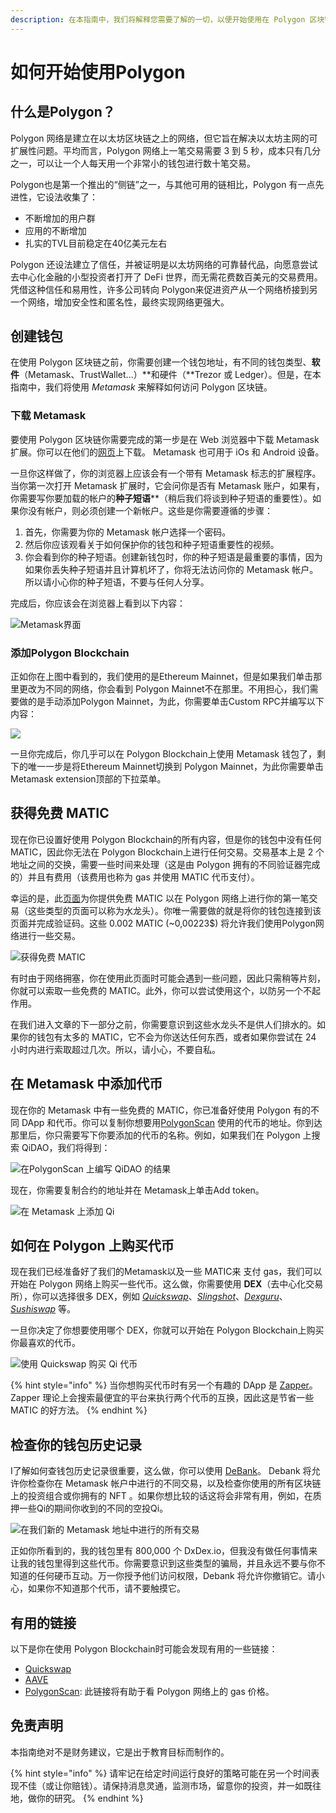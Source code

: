 ```yaml
---
description: 在本指南中，我们将解释您需要了解的一切，以便开始使用在 Polygon 区块链上的不同的DApp。
---
```


# 如何开始使用Polygon

## **什么是Polygon？**

Polygon 网络是建立在以太坊区块链之上的网络，但它旨在解决以太坊主网的可扩展性问题。平均而言，Polygon 网络上一笔交易需要 3 到 5 秒，成本只有几分之一，可以让一个人每天用一个非常小的钱包进行数十笔交易。

Polygon也是第一个推出的“侧链”之一，与其他可用的链相比，Polygon 有一点先进性，它设法收集了：

* 不断增加的用户群
* 应用的不断增加
* 扎实的TVL目前稳定在40亿美元左右

Polygon 还设法建立了信任，并被证明是以太坊网络的可靠替代品，向愿意尝试去中心化金融的小型投资者打开了 DeFi 世界，而无需花费数百美元的交易费用。凭借这种信任和易用性，许多公司转向 Polygon来促进资产从一个网络桥接到另一个网络，增加安全性和匿名性，最终实现网络更强大。

## **创建钱包**

在使用 Polygon 区块链之前，你需要创建一个钱包地址，有不同的钱包类型、**软件**（Metamask、TrustWallet...）**和硬件（**Trezor 或 Ledger）。但是，在本指南中，我们将使用 _Metamask_ 来解释如何访问 Polygon 区块链。

### 下载 Metamask

要使用 Polygon 区块链你需要完成的第一步是在 Web 浏览器中下载 Metamask 扩展。你可以在他们的[网页](https://metamask.io/index.html)上下载。 Metamask 也可用于 iOs 和 Android 设备。

一旦你这样做了，你的浏览器上应该会有一个带有 Metamask 标志的扩展程序。当你第一次打开 Metamask 扩展时，它会问你是否有 Metamask 账户，如果有，你需要写你要加载的帐户的**种子短语**\*\*（稍后我们将谈到种子短语的重要性）。如果你没有帐户，则必须创建一个新帐户。这些是你需要遵循的步骤：

1. 首先，你需要为你的 Metamask 帐户选择一个密码。
2. 然后你应该观看关于如何保护你的钱包和种子短语重要性的视频。
3. 你会看到你的种子短语。创建新钱包时，你的种子短语是最重要的事情，因为如果你丢失种子短语并且计算机坏了，你将无法访问你的 Metamask 帐户。所以请小心你的种子短语，不要与任何人分享。

完成后，你应该会在浏览器上看到以下内容：

![ Metamask界面](<../.gitbook/assets/image (18).png>)

### **添加Polygon Blockchain**

正如你在上图中看到的，我们使用的是Ethereum Mainnet，但是如果我们单击那里更改为不同的网络，你会看到 Polygon Mainnet不在那里。不用担心，我们需要做的是手动添加Polygon Mainnet，为此，你需要单击Custom RPC并编写以下内容：

![](<../.gitbook/assets/image (20).png>)

一旦你完成后，你几乎可以在 Polygon Blockchain上使用 Metamask 钱包了，剩下的唯一一步是将Ethereum Mainnet切换到 Polygon Mainnet，为此你需要单击 Metamask extension顶部的下拉菜单。

## **获得免费 MATIC**

现在你已设置好使用 Polygon Blockchain的所有内容，但是你的钱包中没有任何 MATIC，因此你无法在 Polygon Blockchain上进行任何交易。交易基本上是 2 个地址之间的交换，需要一些时间来处理（这是由 Polygon 拥有的不同验证器完成的）并且有费用（该费用也称为 gas 并使用 MATIC 代币支付）。

幸运的是，此[页面](https://matic.supply)为你提供免费 MATIC 以在 Polygon 网络上进行你的第一笔交易（这些类型的页面可以称为水龙头）。你唯一需要做的就是将你的钱包连接到该页面并完成验证码。这些 0.002 MATIC (\~0,00223$) 将允许我们使用Polygon网络进行一些交易。

![获得免费 MATIC](<../.gitbook/assets/image (23).png>)

有时由于网络拥塞，你在使用此页面时可能会遇到一些问题，因此只需稍等片刻，你就可以索取一些免费的 MATIC。此外，你可以尝试使用这个，以防另一个不起作用。

在我们进入文章的下一部分之前，你需要意识到这些水龙头不是供人们排水的。如果你的钱包有太多的 MATIC，它不会为你送达任何东西，或者如果你尝试在 24 小时内进行索取超过几次。所以，请小心，不要自私。

## **在 Metamask 中添加代币**

现在你的 Metamask 中有一些免费的 MATIC，你已准备好使用 Polygon 有的不同 DApp 和代币。你可以复制你想要用[PolygonScan](https://polygonscan.com) 使用的代币的地址。你到达那里后，你只需要写下你要添加的代币的名称。例如，如果我们在 Polygon 上搜索 QiDAO，我们将得到：

![在PolygonScan 上编写 QiDAO 的结果](<../.gitbook/assets/image (24).png>)

现在，你需要复制合约的地址并在 Metamask上单击Add token。

![在 Metamask 上添加 Qi](<../.gitbook/assets/image (25).png>)

## **如何在 Polygon 上购买代币**

现在我们已经准备好了我们的Metamask以及一些 MATIC来 支付 gas，我们可以开始在 Polygon 网络上购买一些代币。这么做，你需要使用 **DEX**（去中心化交易所），你可以选择很多 DEX，例如 [_Quickswap_](https://quickswap.exchange/#/swap)、[_Slingshot_](https://app.slingshot.finance/trade/m/MATIC/USDC)、[_Dexguru_](https://dex.guru)、[_Sushiswap_](https://app.sushi.com/swap) 等。

一旦你决定了你想要使用哪个 DEX，你就可以开始在 Polygon Blockchain上购买你最喜欢的代币。

![使用 Quickswap 购买 Qi 代币](<../.gitbook/assets/image (26).png>)

{% hint style="info" %}
当你想购买代币时有另一个有趣的 DApp 是 [Zapper](https://zapper.fi/es/exchange)。 Zapper 理论上会搜索最便宜的平台来执行两个代币的互换，因此这是节省一些 MATIC 的好方法。
{% endhint %}

## 检查你的钱包历史记录

I了解如何查钱包历史记录很重要，这么做，你可以使用 [DeBank](https://debank.com)。 Debank 将允许你检查你在 Metamask 帐户中进行的不同交易，以及检查你使用的所有区块链上的投资组合或你拥有的 NFT 。如果你想比较的话这将会非常有用，例如，在质押一些Qi的期间你收到的不同的空投Qi。

![在我们新的 Metamask 地址中进行的所有交易](<../.gitbook/assets/image (27).png>)

正如你所看到的，我的钱包里有 800,000 个 DxDex.io，但我没有做任何事情来让我的钱包里得到这些代币。你需要意识到这些类型的骗局，并且永远不要与你不知道的任何硬币互动。万一你授予他们访问权限，Debank 将允许你撤销它。请小心，如果你不知道那个代币，请不要触摸它。

## 有用的链接

以下是你在使用 Polygon Blockchain时可能会发现有用的一些链接：

* [Quickswap](https://quickswap.exchange/#/swap)
* [AAVE](https://app.aave.com)
* [PolygonScan](https://polygonscan.com/gastracker/): 此链接将有助于看 Polygon 网络上的 gas 价格。

## **免责声明**

本指南绝对不是财务建议，它是出于教育目标而制作的。

{% hint style="info" %}
请牢记在给定时间运行良好的策略可能在另一个时间表现不佳（或让你赔钱）。请保持消息灵通，监测市场，留意你的投资，并一如既往地，做你的研究。
{% endhint %}
